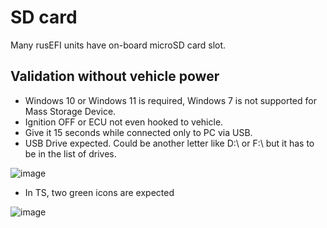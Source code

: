 # SD card

Many rusEFI units have on-board microSD card slot.

## Validation without vehicle power

* Windows 10 or Windows 11 is required, Windows 7 is not supported for Mass Storage Device.
* Ignition OFF or ECU not even hooked to vehicle.
* Give it 15 seconds while connected only to PC via USB.
* USB Drive expected. Could be another letter like D:\ or F:\ but it has to be in the list of drives.

![image](https://github.com/user-attachments/assets/3f164970-b014-437c-a4cd-25ab2aed31ad)

* In TS, two green icons are expected

![image](https://github.com/user-attachments/assets/156df2db-3777-414f-91be-b52521932ea3)
